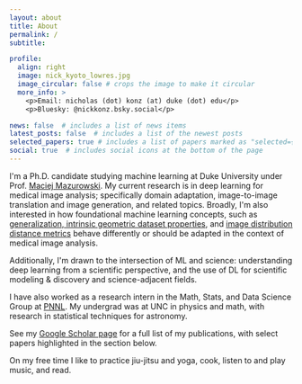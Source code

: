 ```yaml
---
layout: about
title: About
permalink: /
subtitle:

profile:
  align: right
  image: nick_kyoto_lowres.jpg
  image_circular: false # crops the image to make it circular
  more_info: >
    <p>Email: nicholas (dot) konz (at) duke (dot) edu</p>
    <p>Bluesky: @nickkonz.bsky.social</p>

news: false  # includes a list of news items
latest_posts: false  # includes a list of the newest posts
selected_papers: true # includes a list of papers marked as "selected={true}"
social: true  # includes social icons at the bottom of the page
---
```


I'm a Ph.D. candidate studying machine learning at Duke University under Prof. [Maciej Mazurowski](https://sites.duke.edu/mazurowski/). My current research is in deep learning for medical image analysis; specifically domain adaptation, image-to-image translation and image generation, and related topics. Broadly, I'm also interested in how foundational machine learning concepts, such as [generalization, intrinsic geometric dataset properties](https://arxiv.org/abs/2401.08865), and [image distribution distance metrics](https://arxiv.org/abs/2412.01496) behave differently or should be adapted in the context of medical image analysis.

Additionally, I'm drawn to the intersection of ML and science: understanding deep learning from a scientific perspective, and the use of DL for scientific modeling & discovery and science-adjacent fields.

I have also worked as a research intern in the Math, Stats, and Data Science Group at [PNNL](https://www.pnnl.gov/). My undergrad was at UNC in physics and math, with research in statistical techniques for astronomy.

See my [Google Scholar page](https://scholar.google.com/citations?hl=en&user=a9rXidMAAAAJ&view_op=list_works&sortby=pubdate) for a full list of my publications, with select papers highlighted in the section below.

On my free time I like to practice jiu-jitsu and yoga, cook, listen to and play music, and read.
